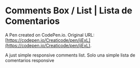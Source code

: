 # Comments Box / List | Lista de Comentarios

A Pen created on CodePen.io. Original URL: [https://codepen.io/Creaticode/pen/ijExL](https://codepen.io/Creaticode/pen/ijExL).

A just simple responsive comments list. Solo una simple lista de comentarios responsive